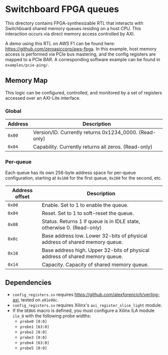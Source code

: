 # Switchboard FPGA queues

This directory contains FPGA-synthesizable RTL that interacts with Switchboard
shared memory queues residing on a host CPU. This interaction occurs via direct
memory access controlled by AXI.

A demo using this RTL on AWS F1 can be found here:
https://github.com/zeroasiccorp/aws-fpga. In this example, host memory access is
performed via PCIe bus mastering, and the config registers are mapped to a PCIe
BAR. A corresponding software example can be found in `examples/pcie-ping/`.

## Memory Map

This logic can be configured, controlled, and monitored by a set of registers
accessed over an AXI-Lite interface.

### Global

| **Address** | **Description** |
|-------------|-----------------|
| `0x00`       | Version/ID. Currently returns 0x1234_0000. (Read-only) |
| `0x04`       | Capability. Currently returns all zeros. (Read-only) |

### Per-queue

Each queue has its own 256-byte address space for per-queue configuration,
starting at `0x100` for the first queue, `0x200` for the second, etc.

| **Address offset** | **Description** |
|--------------------|-----------------|
| `0x00`             | Enable. Set to 1 to enable the queue. |
| `0x04`             | Reset. Set to 1 to soft-reset the queue. |
| `0x08`             | Status. Returns 1 if queue is in IDLE state, otherwise 0. (Read-only) |
| `0x0c`             | Base address low. Lower 32-bits of physical address of shared memory queue. |
| `0x10`             | Base address high. Upper 32-bits of physical address of shared memory queue. |
| `0x14`             | Capacity. Capacity of shared memory queue. |

## Dependencies

- `config_registers.sv` requires https://github.com/alexforencich/verilog-axi, tested on `a91e98c`.
- `config_registers.sv` requires Xilinx's `axi_register_slice_light` module.
- If the `DEBUG` macro is defined, you must configure a Xilinx ILA module `ila_0` with the following probe widths:
    - `probe0 [0:0]`
    - `probe1 [63:0]`
    - `probe2 [0:0]`
    - `probe3 [0:0]`
    - `probe4 [63:0]`
    - `probe5 [0:0]`
